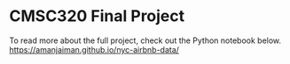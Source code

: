# CMSC320 Final Project  

To read more about the full project, check out the Python notebook below.  
https://amanjaiman.github.io/nyc-airbnb-data/
